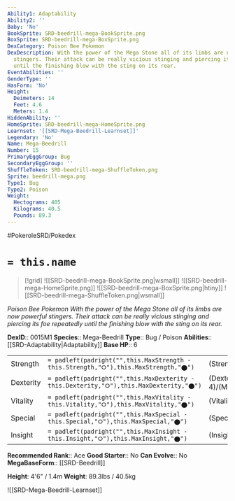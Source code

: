 ```yaml
---
Ability1: Adaptability
Ability2: ''
Baby: 'No'
BookSprite: SRD-beedrill-mega-BookSprite.png
BoxSprite: SRD-beedrill-mega-BoxSprite.png
DexCategory: Poison Bee Pokemon
DexDescription: With the power of the Mega Stone all of its limbs are now powerful
  stingers. Their attack can be really vicious stinging and piercing its foe repeatedly
  until the finishing blow with the sting on its rear.
EventAbilities: ''
GenderType: ''
HasForm: 'No'
Height:
  Deimeters: 14
  Feet: 4.6
  Meters: 1.4
HiddenAbility: ''
HomeSprite: SRD-beedrill-mega-HomeSprite.png
Learnset: '[[SRD-Mega-Beedrill-Learnset]]'
Legendary: 'No'
Name: Mega-Beedrill
Number: 15
PrimaryEggGroup: Bug
SecondaryEggGroup: ''
ShuffleToken: SRD-beedrill-mega-ShuffleToken.png
Sprite: beedrill-mega.png
Type1: Bug
Type2: Poison
Weight:
  Hectograms: 405
  Kilograms: 40.5
  Pounds: 89.3
---
```


#PokeroleSRD/Pokedex

# `= this.name`

> [!grid]
> ![[SRD-beedrill-mega-BookSprite.png|wsmall]]
> ![[SRD-beedrill-mega-HomeSprite.png]]
> ![[SRD-beedrill-mega-BoxSprite.png|htiny]]
> ![[SRD-beedrill-mega-ShuffleToken.png|wsmall]]


*Poison Bee Pokemon*
*With the power of the Mega Stone all of its limbs are now powerful stingers. Their attack can be really vicious stinging and piercing its foe repeatedly until the finishing blow with the sting on its rear.*

**DexID**:: 0015M1
**Species**:: Mega-Beedrill
**Type**:: Bug / Poison
**Abilities**:: [[SRD-Adaptability|Adaptability]]
**Base HP**:: 6

|           |                                                                                        |                                          |
| --------- | -------------------------------------------------------------------------------------- | ---------------------------------------- |
| Strength  | `= padleft(padright("",this.MaxStrength - this.Strength,"⭘"),this.MaxStrength,"⬤")`    | (Strength::4)/(MaxStrength::8)   |
| Dexterity | `= padleft(padright("",this.MaxDexterity - this.Dexterity,"⭘"),this.MaxDexterity,"⬤")` | (Dexterity:: 4)/(MaxDexterity::8) |
| Vitality  | `= padleft(padright("",this.MaxVitality - this.Vitality,"⭘"),this.MaxVitality,"⬤")`    | (Vitality::1)/(MaxVitality::3)   |
| Special   | `= padleft(padright("",this.MaxSpecial - this.Special,"⭘"),this.MaxSpecial,"⬤")`       | (Special::1)/(MaxSpecial::2)     |
| Insight   | `= padleft(padright("",this.MaxInsight - this.Insight,"⭘"),this.MaxInsight,"⬤")`       | (Insight::2)/(MaxInsight::5)     |


**Recommended Rank**:: Ace
**Good Starter**:: No
**Can Evolve**:: No
**MegaBaseForm**:: [[SRD-Beedrill]]

**Height**: 4'6" / 1.4m
**Weight**: 89.3lbs / 40.5kg

![[SRD-Mega-Beedrill-Learnset]]
